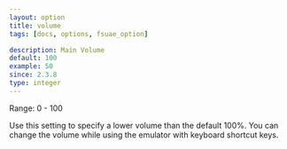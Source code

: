 ```yaml
---
layout: option
title: volume
tags: [docs, options, fsuae_option]

description: Main Volume
default: 100
example: 50
since: 2.3.8
type: integer
---
```


Range: 0 - 100

Use this setting to specify a lower volume than the default 100%. You can
change the volume while using the emulator with keyboard shortcut keys.
